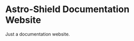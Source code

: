<!--
SPDX-FileCopyrightText: 2024 KindSpells Labs S.L.

SPDX-License-Identifier: CC-BY-4.0
-->
# Astro-Shield Documentation Website

Just a documentation website.
